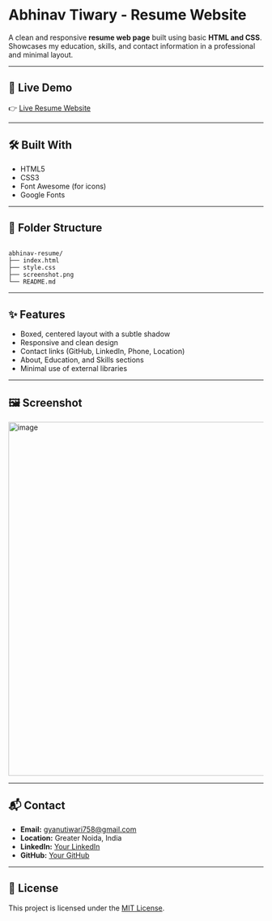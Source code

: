 # Abhinav Tiwary - Resume Website

A clean and responsive **resume web page** built using basic **HTML and CSS**.  
Showcases my education, skills, and contact information in a professional and minimal layout.

---

## 🔗 Live Demo

👉 [Live Resume Website](https://abhiii9vvv.github.io/BasicResume/)

---

## 🛠️ Built With

- HTML5  
- CSS3  
- Font Awesome (for icons)  
- Google Fonts  

---

## 📁 Folder Structure

```

abhinav-resume/
├── index.html
├── style.css
├── screenshot.png
└── README.md

```

---

## ✨ Features

- Boxed, centered layout with a subtle shadow
- Responsive and clean design
- Contact links (GitHub, LinkedIn, Phone, Location)
- About, Education, and Skills sections
- Minimal use of external libraries

---

## 🖼️ Screenshot
<img width="1000" height="697" alt="image" src="https://github.com/user-attachments/assets/050bfb45-5cbc-4a32-af47-64719a8a273e" />


---

## 📬 Contact

- **Email:** gyanutiwari758@gmail.com  
- **Location:** Greater Noida, India  
- **LinkedIn:** [Your LinkedIn](#)  
- **GitHub:** [Your GitHub](#)

---

## 🪪 License

This project is licensed under the [MIT License](LICENSE).
